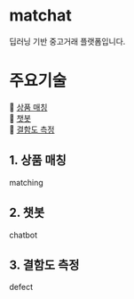 # matchat

딥러닝 기반 중고거래 플랫폼입니다.


# 주요기술

📌 [상품 매칭](#1.-상품-매칭)  
📌 [챗봇](#2.-챗봇)  
📌 [결함도 측정](#3.-결함도-측정)    


## 1. 상품 매칭

matching


## 2. 챗봇

chatbot


## 3. 결함도 측정

defect

